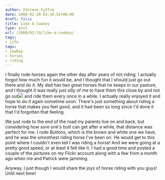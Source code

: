 ```yaml
---
author: 2dsteve_ty3fxq
date: 2008-02-20 03:36:52+00:00
draft: false
title: Like A Cowboy
type: post
url: /2008/02/19/like-a-cowboy/
tags:
- Life
tags:
- cowboy
- horses
- riding
---
```


I finally rode horses again the other day after years of not riding. I actually forgot how much fun it would be, and I thought that I should just go out there and do it. My dad has two great horses that he keeps in our pasture, and I thought it was really just silly of me to have them this close by and not go out![](http://farm3.static.flickr.com/2351/2272873993_b6f67c3d9c_m.jpg)
and ride them every once in a while. I actually really enjoyed it and hope to do it again sometime soon. There's just something about riding a horse that makes you feel good, and it had been so long since I'd done it that I'd forgotten that feeling.

We just rode to the end of the road my parents live on and back, but considering how sore one's butt can get after a while, that distance was perfect for me. I rode Buttons, which is the brown and white one we have, and he was the smoothest riding horse I've been on. He would get to this point where I couldn't even tell I was riding a horse! And we were going at a pretty good speed, or at least it felt like it. I had a good time and posted a couple of the pictures on my Flickr account along with a few from a month ago when me and Patrick were jamming.

Anyway, I just though I would share the joys of horse riding with you guys! Until next time!
